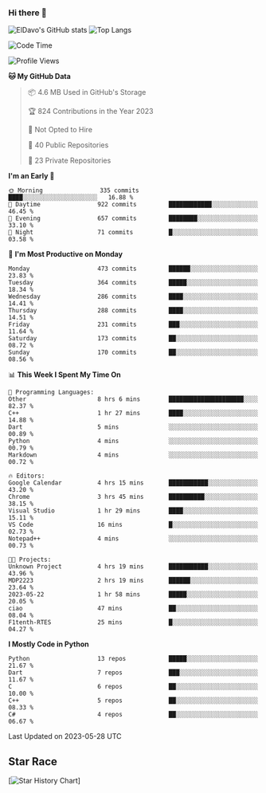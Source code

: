 ### Hi there 👋
![ElDavo's GitHub stats](https://github-readme-stats.vercel.app/api?username=ElDavoo&show_icons=true&theme=chartreuse-dark)
![Top Langs](https://github-readme-stats.vercel.app/api/top-langs/?username=ElDavoo&theme=chartreuse-dark&layout=compact)

<!--START_SECTION:waka-->
![Code Time](http://img.shields.io/badge/Code%20Time-68%20hrs%201%20min-blue)

![Profile Views](http://img.shields.io/badge/Profile%20Views-18-blue)

**🐱 My GitHub Data** 

> 📦 4.6 MB Used in GitHub's Storage 
 > 
> 🏆 824 Contributions in the Year 2023
 > 
> 🚫 Not Opted to Hire
 > 
> 📜 40 Public Repositories 
 > 
> 🔑 23 Private Repositories 
 > 
**I'm an Early 🐤** 

```text
🌞 Morning                335 commits         ████░░░░░░░░░░░░░░░░░░░░░   16.88 % 
🌆 Daytime                922 commits         ████████████░░░░░░░░░░░░░   46.45 % 
🌃 Evening                657 commits         ████████░░░░░░░░░░░░░░░░░   33.10 % 
🌙 Night                  71 commits          █░░░░░░░░░░░░░░░░░░░░░░░░   03.58 % 
```
📅 **I'm Most Productive on Monday** 

```text
Monday                   473 commits         ██████░░░░░░░░░░░░░░░░░░░   23.83 % 
Tuesday                  364 commits         █████░░░░░░░░░░░░░░░░░░░░   18.34 % 
Wednesday                286 commits         ████░░░░░░░░░░░░░░░░░░░░░   14.41 % 
Thursday                 288 commits         ████░░░░░░░░░░░░░░░░░░░░░   14.51 % 
Friday                   231 commits         ███░░░░░░░░░░░░░░░░░░░░░░   11.64 % 
Saturday                 173 commits         ██░░░░░░░░░░░░░░░░░░░░░░░   08.72 % 
Sunday                   170 commits         ██░░░░░░░░░░░░░░░░░░░░░░░   08.56 % 
```


📊 **This Week I Spent My Time On** 

```text
💬 Programming Languages: 
Other                    8 hrs 6 mins        █████████████████████░░░░   82.37 % 
C++                      1 hr 27 mins        ████░░░░░░░░░░░░░░░░░░░░░   14.88 % 
Dart                     5 mins              ░░░░░░░░░░░░░░░░░░░░░░░░░   00.89 % 
Python                   4 mins              ░░░░░░░░░░░░░░░░░░░░░░░░░   00.79 % 
Markdown                 4 mins              ░░░░░░░░░░░░░░░░░░░░░░░░░   00.72 % 

🔥 Editors: 
Google Calendar          4 hrs 15 mins       ███████████░░░░░░░░░░░░░░   43.20 % 
Chrome                   3 hrs 45 mins       ██████████░░░░░░░░░░░░░░░   38.15 % 
Visual Studio            1 hr 29 mins        ████░░░░░░░░░░░░░░░░░░░░░   15.11 % 
VS Code                  16 mins             █░░░░░░░░░░░░░░░░░░░░░░░░   02.73 % 
Notepad++                4 mins              ░░░░░░░░░░░░░░░░░░░░░░░░░   00.73 % 

🐱‍💻 Projects: 
Unknown Project          4 hrs 19 mins       ███████████░░░░░░░░░░░░░░   43.96 % 
MDP2223                  2 hrs 19 mins       ██████░░░░░░░░░░░░░░░░░░░   23.64 % 
2023-05-22               1 hr 58 mins        █████░░░░░░░░░░░░░░░░░░░░   20.05 % 
ciao                     47 mins             ██░░░░░░░░░░░░░░░░░░░░░░░   08.04 % 
F1tenth-RTES             25 mins             █░░░░░░░░░░░░░░░░░░░░░░░░   04.27 % 
```

**I Mostly Code in Python** 

```text
Python                   13 repos            █████░░░░░░░░░░░░░░░░░░░░   21.67 % 
Dart                     7 repos             ███░░░░░░░░░░░░░░░░░░░░░░   11.67 % 
C                        6 repos             ██░░░░░░░░░░░░░░░░░░░░░░░   10.00 % 
C++                      5 repos             ██░░░░░░░░░░░░░░░░░░░░░░░   08.33 % 
C#                       4 repos             ██░░░░░░░░░░░░░░░░░░░░░░░   06.67 % 
```




 Last Updated on 2023-05-28 UTC
<!--END_SECTION:waka-->

## Star Race

[![Star History Chart](https://api.star-history.com/svg?repos=ElDavoo/WhatsApp-Crypt14-Crypt15-Decrypter,ElDavoo/TuringOS,EliteAndroidApps/WhatsApp-Crypt12-Decrypter,KnugiHK/Whatsapp-Chat-Exporter&type=Date)]
